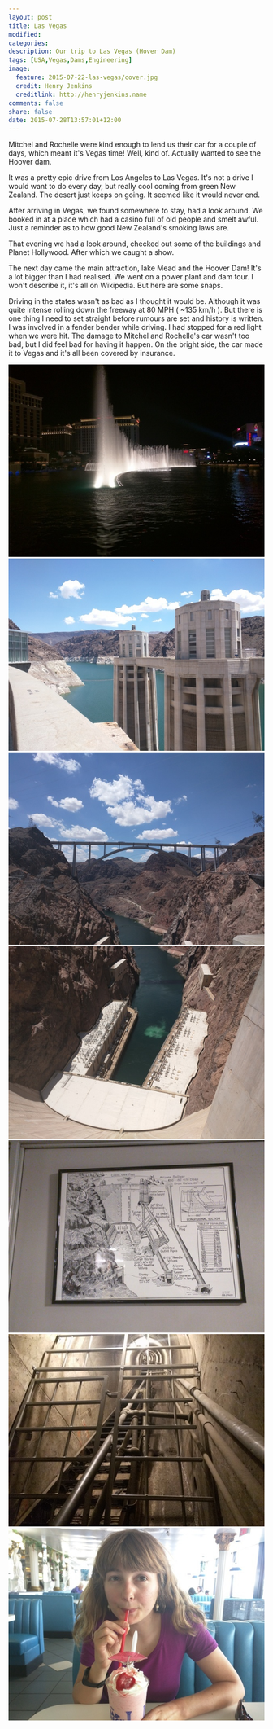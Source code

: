 ```yaml
---
layout: post
title: Las Vegas
modified:
categories:
description: Our trip to Las Vegas (Hover Dam)
tags: [USA,Vegas,Dams,Engineering]
image:
  feature: 2015-07-22-las-vegas/cover.jpg
  credit: Henry Jenkins
  creditlink: http://henryjenkins.name
comments: false
share: false
date: 2015-07-28T13:57:01+12:00
---
```

Mitchel and Rochelle were kind enough to lend us their car for a couple of
days, which meant it's Vegas time! Well, kind of. Actually wanted to see the
Hoover dam.

It was a pretty epic drive from Los Angeles to Las Vegas. It's not a drive I
would want to do every day, but really cool coming from green New Zealand. The
desert just keeps on going. It seemed like it would never end.

After arriving in Vegas, we found somewhere to stay, had a look around. We
booked in at a place which had a casino full of old people and smelt awful.
Just a reminder as to how good New Zealand's smoking laws are.

That evening we had a look around, checked out some of the buildings and Planet
Hollywood. After which we caught a show.

The next day came the main attraction, lake Mead and the Hoover Dam! It's a lot
bigger than I had realised. We went on a power plant and dam tour. I won't
describe it, it's all on Wikipedia. But here are some snaps.

Driving in the states wasn't as bad as I thought it would be. Although it was
quite intense rolling down the freeway at 80 MPH ( ~135 km/h ). But there is
one thing I need to set straight before rumours are set and history is written.
I was involved in a fender bender while driving. I had stopped for a red light
when we were hit. The damage to Mitchel and Rochelle's car wasn't too bad, but
I did feel bad for having it happen. On the bright side, the car made it to
Vegas and it's all been covered by insurance.

<img src="/images/2015-07-22-las-vegas/IMG_20150720_233224_640px.jpg" alt="Bellagio Fountains">

<img src="/images/2015-07-22-las-vegas/IMG_20150721_120053_640px.jpg" alt="Hoover dam intakes">

<img src="/images/2015-07-22-las-vegas/IMG_20150721_120651_640px.jpg" alt="Mike O'Callaghan–Pat Tillman Memorial Bridge">

<img src="/images/2015-07-22-las-vegas/IMG_20150721_120703_640px.jpg" alt="The dam">

<img src="/images/2015-07-22-las-vegas/IMG_20150721_131650_640px.jpg" alt="Dam build instructions">

<img src="/images/2015-07-22-las-vegas/IMG_20150721_134901_640px.jpg" alt="Dam stairs">

<img src="/images/2015-07-22-las-vegas/IMG_20150721_161904_640px.jpg" alt="Holly enjoying her shake">

